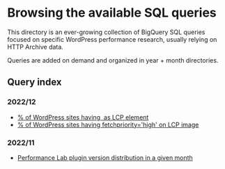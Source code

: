 # Browsing the available SQL queries

This directory is an ever-growing collection of BigQuery SQL queries focused on specific WordPress performance research, usually relying on HTTP Archive data.

Queries are added on demand and organized in year + month directories.

## Query index

### 2022/12

* [% of WordPress sites having <img> as LCP element](./2022/12/count-sites-with-img-as-lcp-element.sql)
* [% of WordPress sites having fetchpriority='high' on LCP image](./2022/12/count-sites-having-fetchpriority-high-on-lcp-img.sql)

### 2022/11

* [Performance Lab plugin version distribution in a given month](./2022/11/performance-lab-version-distribution.sql)